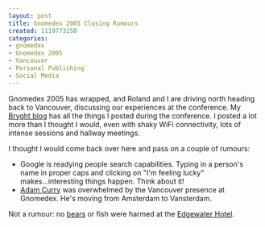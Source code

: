 ```yaml
--- 
layout: post
title: Gnomedex 2005 Closing Rumours
created: 1119773150
categories: 
- gnomedex
- Gnomedex 2005
- Vancouver
- Personal Publishing
- Social Media
---
```

<p>Gnomedex 2005 has wrapped, and Roland and I are driving north heading back to Vancouver, discussing our experiences at the conference. My <a href="http://www.bryght.com/blog/boris-mann">Bryght blog</a> has all the things I posted during the conference. I posted a lot more than I thought I would, even with shaky WiFi connectivity, lots of intense sessions and hallway meetings.</p>

<p>I thought I would come back over here and pass on a couple of rumours:</p>

<ul>
<li>Google is readying people search capabilities. Typing in a person's name in proper caps and clicking on "I'm feeling lucky" makes...interesting things happen. Think about it!</li>
<li><a href="http://www.dailysourcecode.com/">Adam Curry</a> was overwhelmed by the Vancouver presence at Gnomedex. He's moving from Amsterdam to Vansterdam.</li>
</ul>

<p>Not a rumour: no <a href="http://www.flickr.com/photos/boris/21354028/">bears</a> or fish were harmed at the <a href="http://www.edgewaterhotel.com">Edgewater Hotel</a>.</p>
